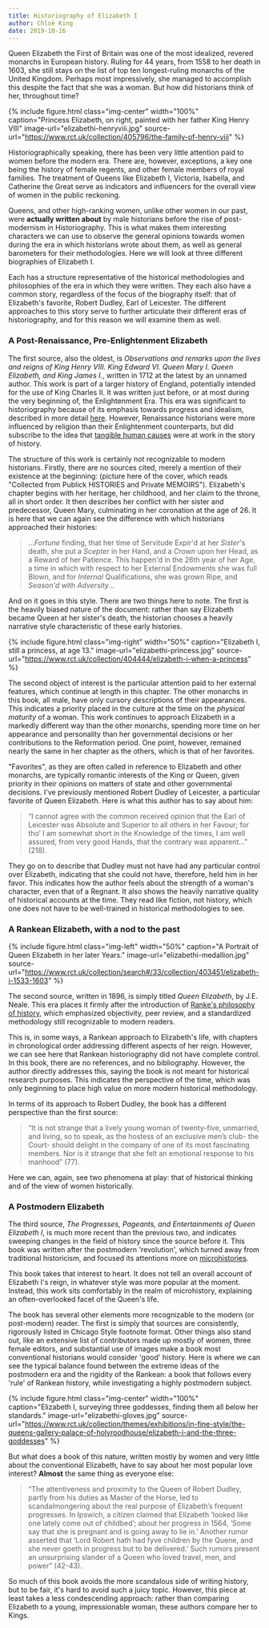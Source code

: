 ```yaml
---
title: Historiography of Elizabeth I
author: Chloë King
date: 2019-10-16
---
```


Queen Elizabeth the First of Britain was one of the most idealized, revered monarchs in European history. Ruling for 44 years, from 1558 to her death in 1603, she still stays on the list of top ten longest-ruling monarchs of the United Kingdom. Perhaps most impressively, she managed to accomplish this despite the fact that she was a woman. But how did historians think of her, throughout time?

{% include figure.html
  class="img-center"
  width="100%"
  caption="Princess Elizabeth, on right, painted with her father King Henry VIII"
  image-url="elizabethi-henryviii.jpg"
  source-url="https://www.rct.uk/collection/405796/the-family-of-henry-viii"
%}

Historiographically speaking, there has been very little attention paid to women before the modern era. There are, however, exceptions, a key one being the history of female regents, and other female members of royal families. The treatment of Queens like Elizabeth I, Victoria, Isabella, and Catherine the Great serve as indicators and influencers for the overall view of women in the public reckoning.

Queens, and other high-ranking women, unlike other women in our past, were **actually written about** by male historians before the rise of post-modernism in Historiography. This is what makes them interesting characters we can use to observe the general opinions towards women during the era in which historians wrote about them, as well as general barometers  for  their methodologies. Here  we will look at three different biographies of Elizabeth I.

Each has a structure representative of the historical methodologies and philosophies of the era in which they were written. They each also have a common story, regardless of the focus of the biography itself: that of Elizabeth's favorite, Robert Dudley, Earl of Leicester. The different approaches to this story serve to further articulate their different eras of historiography, and for this reason we will examine them as well.

### A Post-Renaissance, Pre-Enlightenment Elizabeth ###
The first source, also the oldest, is *Observations and remarks upon the lives and reigns of King Henry VIII. King Edward VI. Queen Mary I. Queen Elizabeth, and King James I.*, written in 1712 at the latest by an unnamed author. This work is part of a larger history of England, potentially intended for the use of King Charles II. It was written just before, or at most during the very beginning of, the Enlightenment Era. This era was significant to historiography because of its emphasis towards progress and idealism, described in more detail [here](https://unm-historiography.github.io/intro-guide/essays/enlightenment/enlightenment-historiography.html). However, Renaissance historians were more influenced by religion than their Enlightenment counterparts, but did subscribe to the idea that [tangible human causes](https://unm-historiography.github.io/intro-guide/essays/early-modern/renaissance-historiography.html) were at work in the story of history.

The structure of this work is certainly not recognizable to modern historians. Firstly, there are no sources cited, merely a mention of their existence at the beginning: (picture here of the cover, which reads "Collected from Publick HISTORIES and Private MEMOIRS"). Elizabeth's chapter begins with her heritage, her childhood, and her claim to the throne, all in short order. It then describes her conflict with her sister and predecessor, Queen Mary, culminating in her coronation at the age of 26. It is here that we can again see the difference with which historians approached their histories:

> ...*Fortune* finding, that her time  of Servitude Expir'd  at her *Sister*'s death, she put a *Scepter* in her Hand, and a *Crown* upon her Head, as a Reward of her Patience. This happen'd in the 26th year of her Age, a time in which with respect to her External Endowments she was full Blown, and for *Internal* Qualifications, she was grown Ripe, and  *Season'd* with *Adversity*...

And on it goes in this style. There are two things here to note. The first is the heavily biased nature of the document: rather than say Elizabeth became Queen at her sister's death, the historian chooses a heavily narrative style characteristic of these early histories.

{% include figure.html
  class="img-right"
  width="50%"
  caption="Elizabeth I, still a princess, at age 13."
  image-url="elizabethi-princess.jpg"
  source-url="https://www.rct.uk/collection/404444/elizabeth-i-when-a-princess"
%}

The second object of interest is the particular attention paid to her external features, which continue at length in this chapter. The other monarchs in this book, all male, have only cursory descriptions of their appearances. This indicates a priority placed in the culture at the time on the *physical maturity* of a woman. This work continues to approach Elizabeth in a markedly different way than the other monarchs, spending more time on her appearance and personality than her governmental decisions or her contributions to the Reformation period. One point, however, remained nearly the same in her chapter as the others, which is that of her favorites.

"Favorites", as they are often called in reference to Elizabeth and other monarchs, are typically romantic interests of the King or Queen, given priority in their opinions on matters of state and other governmental decisions. I've previously mentioned Robert Dudley of Leicester, a particular favorite of Queen Elizabeth. Here is what this author has to say about him:

>“I cannot agree with the common received opinion that the Earl of Leicester was Absolute and Superior to all others in her Favour; for tho’ I am somewhat short in the Knowledge of the times, I am well assured, from very good Hands, that the contrary was apparent…” (218).

They go on to describe that Dudley must not have had any particular control over Elizabeth, indicating that she could not have, therefore, held him in her favor. This indicates how the author feels about the strength of a woman's character, even that of a Regnant. It also shows the heavily narrative quality of historical accounts at the time. They read like fiction, not history, which one does not have to be well-trained in historical methodologies to see.

### A Rankean Elizabeth, with a nod to the past ###

{% include figure.html
  class="img-left"
  width="50%"
  caption="A Portrait of Queen Elizabeth in her later Years."
  image-url="elizabethi-medallion.jpg"
  source-url="https://www.rct.uk/collection/search#/33/collection/403451/elizabeth-i-1533-1603"
%}

The second source, written in 1896, is simply titled *Queen Elizabeth*, by J.E. Neale. This era places it firmly after the introduction of [Ranke's philosophy of history](https://unm-historiography.github.io/intro-guide/essays/thematic/professionalization), which emphasized objectivity, peer review, and a standardized methodology still recognizable to modern readers.

This is, in some ways, a Rankean approach to Elizabeth's life, with chapters in chronological order addressing different aspects of her reign. However, we can see here that Rankean historiography did not have complete control. In  this book, there are no references, and no bibliography. However, the author directly addresses this, saying the book is not meant for historical research purposes. This indicates the perspective of the time, which was only beginning to place high value on more modern historical methodology.

In terms of its approach to Robert Dudley, the book has a different perspective than the first source:

>“It is not strange that a lively young woman of twenty-five, unmarried, and living, so to speak, as the hostess of an exclusive men’s club- the Court- should delight in the company of one of its most fascinating members. Nor is it strange that she felt an emotional response to his manhood” (77).

Here we can, again, see two phenomena at play: that of historical thinking and of the view of women historically.

### A Postmodern Elizabeth ###

The third source, *The Progresses, Pageants, and Entertainments of Queen Elizabeth I*, is much more recent than the previous two, and indicates sweeping changes in the field of history since the source before it. This book was written after the postmodern 'revolution', which turned away from traditional historicism, and focused its attentions more on [microhistories](https://sites.duke.edu/microworldslab/what-is-microhistory/).

This book takes that interest to heart. It does not tell an overall account of Elizabeth I's reign, in whatever style was more popular at the moment. Instead, this work sits comfortably in the realm of microhistory, explaining an often-overlooked facet of the Queen's life.

The book has several other elements more recognizable to the modern (or post-modern) reader. The first is simply that sources are consistently, rigorously listed in Chicago Style footnote format. Other things also stand out, like an extensive list of contributors made up mostly of women, three female editors, and substantial use of images make a book most conventional historians would consider 'good' history. Here is where we can see the typical balance found between the extreme ideas of the postmodern era and the rigidity of the Rankean: a book that follows every 'rule' of Rankean history, while investigating a highly postmodern subject.

{% include figure.html
  class="img-center"
  width="100%"
  caption="Elizabeth I, surveying three goddesses, finding them all below her standards."
  image-url="elizabethi-gloves.jpg"
  source-url="https://www.rct.uk/collection/themes/exhibitions/in-fine-style/the-queens-gallery-palace-of-holyroodhouse/elizabeth-i-and-the-three-goddesses"
%}

But what does a book of this nature, written mostly by women and very little about the conventional Elizabeth, have to say about her most popular love interest? **Almost** the same thing as everyone else:

>“The attentiveness and proximity to the Queen of Robert Dudley, partly from his duties as Master of the Horse, led to scandalmongering about the real purpose of Elizabeth’s frequent progresses. In Ipswich, a citizen claimed that Elizabeth ‘looked like one lately come out of childbed’; about her progress in 1564, ‘Some say that she is pregnant and is going away to lie in.’ Another rumor asserted that ‘Lord Robert hath had fyve children by the Quene, and she never goeth in progress but to be delivered.’ Such rumors present an unsurprising slander of a Queen who loved travel, men, and power” (42-43).

So much of this book avoids the more scandalous side of writing history, but to be fair, it's hard to avoid such a juicy topic. However, this piece at least takes a less condescending approach: rather than comparing Elizabeth to a young, impressionable woman, these authors compare her to Kings.

